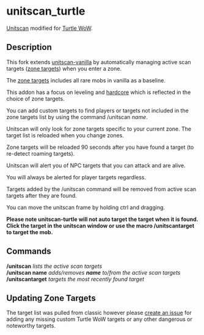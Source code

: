 # unitscan_turtle    
[Unitscan](https://github.com/shirsig/unitscan-vanilla) modified for [Turtle WoW](https://turtle-wow.org/).

## Description
This fork extends [unitscan-vanilla](https://github.com/shirsig/unitscan-vanilla) by automatically managing active scan targets ([zone targets](https://github.com/GryllsAddons/unitscan-turtle/blob/master/zonetargets.lua)) when you enter a zone.

The [zone targets](https://github.com/GryllsAddons/unitscan-turtle/blob/master/zonetargets.lua) includes all rare mobs in vanilla as a baseline.

This addon has a focus on leveling and [hardcore](https://turtle-wow.org/#/hardcore-mode) which is reflected in the choice of zone targets.

You can add custom targets to find players or targets not included in the zone targets list by using the command /unitscan *name*.

Unitscan will only look for zone targets specific to your current zone. The target list is reloaded when you change zones.

Zone targets will be reloaded 90 seconds after you have found a target (to re-detect roaming targets).

Unitscan will alert you of NPC targets that you can attack and are alive. 

You will always be alerted for player targets regardless.

Targets added by the /unitscan command will be removed from active scan targets after they are found.

You can move the unitscan frame by holding ctrl and dragging.
 
**Please note unitscan-turtle will not auto target the target when it is found.**    
**Click the target in the unitscan window or use the macro /unitscantarget to target the mob.**

## Commands
**/unitscan** *lists the active scan targets*    
**/unitscan name** *adds/removes **name** to/from the active scan targets*    
**/unitscantarget** *targets the most recently found target*    

## Updating Zone Targets
The target list was pulled from classic however please [create an issue](https://github.com/GryllsAddons/unitscan-turtle/issues) for adding any missing custom Turtle WoW targets or any other dangerous or noteworthy targets.
